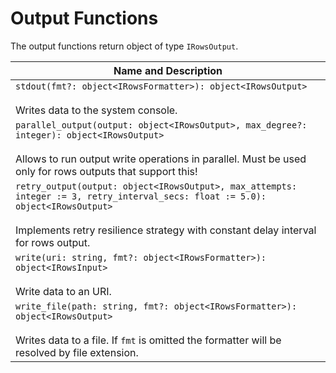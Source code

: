 # Output Functions

The output functions return object of type `IRowsOutput`.

| Name and Description |
| --- |
| `stdout(fmt?: object<IRowsFormatter>): object<IRowsOutput>`<br /><br /> Writes data to the system console. |
| `parallel_output(output: object<IRowsOutput>, max_degree?: integer): object<IRowsOutput>`<br /><br /> Allows to run output write operations in parallel. Must be used only for rows outputs that support this! |
| `retry_output(output: object<IRowsOutput>, max_attempts: integer := 3, retry_interval_secs: float := 5.0): object<IRowsOutput>`<br /><br /> Implements retry resilience strategy with constant delay interval for rows output. |
| `write(uri: string, fmt?: object<IRowsFormatter>): object<IRowsInput>` <br /><br /> Write data to an URI. |
| `write_file(path: string, fmt?: object<IRowsFormatter>): object<IRowsOutput>` <br /><br /> Writes data to a file. If `fmt` is omitted the formatter will be resolved by file extension. |
